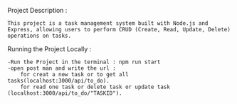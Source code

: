 Project Description : 

    This project is a task management system built with Node.js and Express, allowing users to perform CRUD (Create, Read, Update, Delete) operations on tasks. 


Running the Project Locally :

    -Run the Project in the terminal : npm run start
    -open post man and write the url : 
        for creat a new task or to get all tasks(localhost:3000/api/to_do).
        for read one task or delete task or update task (localhost:3000/api/to_do/"TASKID"). 


